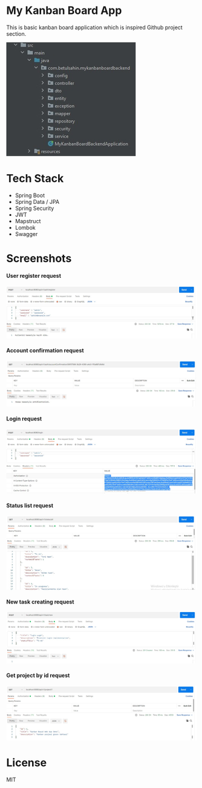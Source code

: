 # My Kanban Board App
This is basic kanban board application which is inspired Github project section.   
  
![Project structure](https://github.com/betul-sahin/my-kanban-board-app/blob/main/screenshots/kanban_demo_app.jpg)  


# Tech Stack
- Spring Boot
- Spring Data / JPA
- Spring Security
- JWT
- Mapstruct
- Lombok
- Swagger

# Screenshots

#### User register request    

![User register request](https://github.com/betul-sahin/my-kanban-board-app/blob/main/screenshots/register-request.jpg)    


#### Account confirmation request  

![Account confirmation request](https://github.com/betul-sahin/my-kanban-board-app/blob/main/screenshots/account_confirmation_request.jpg)   


#### Login request
![Login request](https://github.com/betul-sahin/my-kanban-board-app/blob/main/screenshots/login_request.jpg)    


#### Status list request
![Status list request](https://github.com/betul-sahin/my-kanban-board-app/blob/main/screenshots/status_all_request.jpg)  


#### New task creating request
![New task creating request](https://github.com/betul-sahin/my-kanban-board-app/blob/main/screenshots/new_task_request.jpg)  


#### Get project by id request
![Get project by id request](https://github.com/betul-sahin/my-kanban-board-app/blob/main/screenshots/get_project_request.jpg) 

# License
MIT
